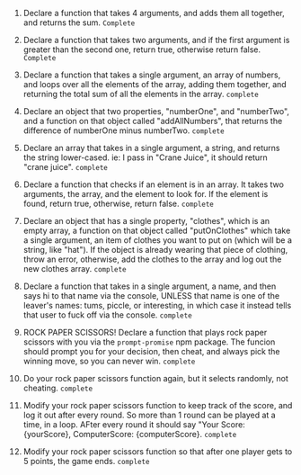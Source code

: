 1. Declare a function that takes 4 arguments, and adds them all together, and returns the sum.
`Complete`

2. Declare a function that takes two arguments, and if the first argument is greater than the second one, return true, otherwise return false.
`Complete`

3. Declare a function that takes a single argument, an array of numbers, and loops over all the elements of the array, adding them together, and returning the total sum of all the elements in the array.
`complete`

4. Declare an object that two properties, "numberOne", and "numberTwo", and a function on that object called "addAllNumbers", that returns the difference of numberOne minus numberTwo.
`complete`

5. Declare an array that takes in a single argument, a string, and returns the string lower-cased. ie: I pass in "Crane Juice", it should return "crane juice".
`complete`

6. Declare a function that checks if an element is in an array. It takes two arguments, the array, and the element to look for. If the element is found, return true, otherwise, return false.
`complete`

7. Declare an object that has a single property, "clothes", which is an empty array, a function on that object called "putOnClothes" which take a single argument, an item of clothes you want to put on (which will be a string, like "hat"). If the object is already wearing that piece of clothing, throw an error, otherwise, add the clothes to the array and log out the new clothes array.
`complete`

8. Declare a function that takes in a single argument, a name, and then says hi to that name via the console, UNLESS that name is one of the leaver's names: tums, piccle, or interesting, in which case it instead tells that user to fuck off via the console.
`complete`

9. ROCK PAPER SCISSORS! Declare a function that plays rock paper scissors with you via the `prompt-promise` npm package. The funcion should prompt you for your decision, then cheat, and always pick the winning move, so you can never win.
`complete`

10. Do your rock paper scissors function again, but it selects randomly, not cheating.
`complete`

11. Modify your rock paper scissors function to keep track of the score, and log it out after every round. So more than 1 round can be played at a time, in a loop. AFter every round it should say "Your Score: {yourScore}, ComputerScore: {computerScore}.
`complete`

12. Modify your rock paper scissors function so that after one player gets to 5 points, the game ends.
`complete`
